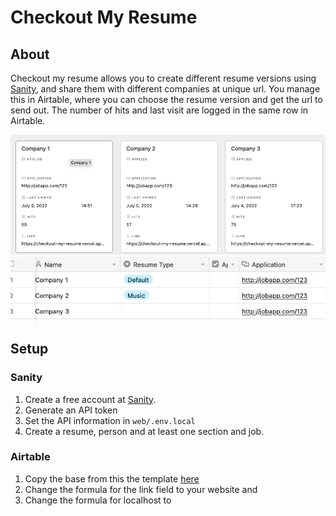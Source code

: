 # Checkout My Resume

## About

Checkout my resume allows you to create different resume versions using [Sanity](https://sanity.io), and share them with different companies at unique url. You manage this in Airtable, where you can choose the resume version and get the url to send out. The number of hits and last visit are logged in the same row in Airtable.

![Gallery View](./README_ASSETS/airtable-gallery.png)  
![Grid View](./README_ASSETS/airtable-grid.png)

## Setup 

### Sanity

1. Create a free account at [Sanity](https://sanity.io).
2. Generate an API token 
3. Set the API information in `web/.env.local` 
4. Create a resume, person and at least one section and job.
### Airtable

1. Copy the base from this the template [here](https://www.airtable.com/universe/exphh8msDvb8QxQf7/checkout-my-resume)
2. Change the formula for the link field to your website and <your-name>
3. Change the formula for localhost to <your-name>

